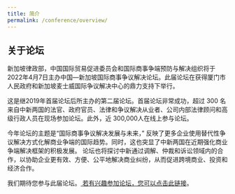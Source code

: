 ```yaml
---
title: 简介
permalink: /conference/overview/
---
```


## 关于论坛

新加坡律政部，中国国际贸易促进委员会和国际商事争端预防与解决组织将于2022年4月7日主办中国—新加坡国际商事争议解决论坛。此届论坛在获得厦门市人民政府和新加坡麦士威国际争议解决中心的鼎力支持下举行。

这是继2019年首届论坛后所主办的第二届论坛。首届论坛非常成功，超过 300 名来自中新两国的法官、政府官员、法律和争议解决从业者、公司内部法律顾问和高级行政人员在现场参加论坛。此外，近 300,000人在线上参与论坛。

今年论坛的主题是“国际商事争议解决发展与未来，” 反映了更多企业使用替代性争议解决方式化解商业争端的国际趋势。同时，这也突显了中新两国在近期强化商业争端解决框架的积极发展。 论坛也将探讨中新通过调解、仲裁和诉讼领域内的合作，以协助企业更有效、方便、公平地解决商业纠纷，从而促进跨境商业、投资和经济合作。

我们期待您参与此届论坛。<a href="https://form.gov.sg/60a3368267fcaf0011ff4922"> 若有兴趣参加论坛，您可以点击此链接</a>。 
